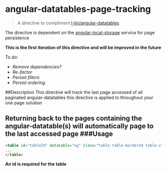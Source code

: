 # angular-datatables-page-tracking
>A directive to compliment [l-lin/angular-datatables](https://github.com/l-lin/angular-datatables)

The directive is dependent on the [angular-local-storage](https://github.com/grevory/angular-local-storage) service for page persistence 

**This is the first iteration of this directive and will be improved in the future**


*To do:*
* *Remove dependencies?*
* *Re-factor*
* *Persist filters*
* *Persist ordering*


##Description
This directive will track the last page accessed of all paginated angular-datatables this directive is applied to throughout your one page solution

Returning back to the pages containing the angular-datatable(s) will automatically page to the last accessed page
###Usage
---
```html
<table id="tableId" datatable="ng" class="table table-bordered table-striped" dt-page-track>
...
</table>
```
**An id is required for the table**